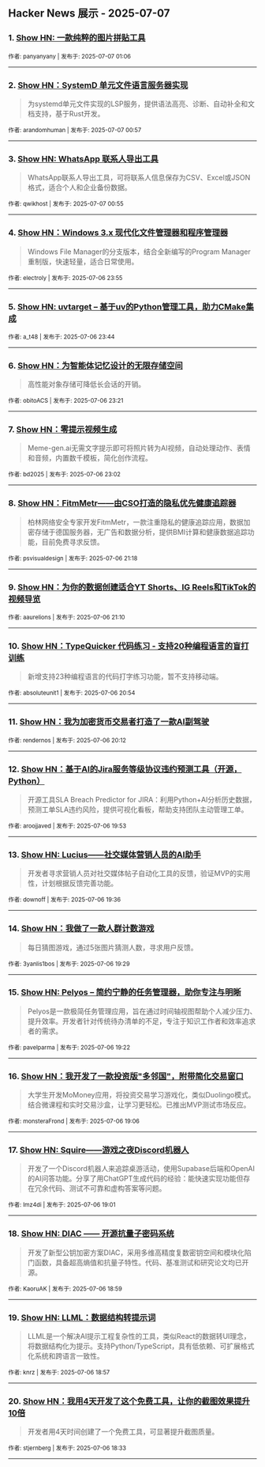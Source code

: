 ## Hacker News 展示 - 2025-07-07


### 1. [Show HN: 一款纯粹的图片拼贴工具](https://news.ycombinator.com/item?id=44485697)

<sub>作者: panyanyany | 发布于: 2025-07-07 01:06</sub>

---

### 2. [Show HN：SystemD 单元文件语言服务器实现](https://news.ycombinator.com/item?id=44485649)
> 为systemd单元文件实现的LSP服务，提供语法高亮、诊断、自动补全和文档支持，基于Rust开发。

<sub>作者: arandomhuman | 发布于: 2025-07-07 00:57</sub>

---

### 3. [Show HN: WhatsApp 联系人导出工具](https://news.ycombinator.com/item?id=44485632)
> WhatsApp联系人导出工具，可将联系人信息保存为CSV、Excel或JSON格式，适合个人和企业备份数据。

<sub>作者: qwikhost | 发布于: 2025-07-07 00:55</sub>

---

### 4. [Show HN：Windows 3.x 现代化文件管理器和程序管理器](https://news.ycombinator.com/item?id=44485286)
> Windows File Manager的分支版本，结合全新编写的Program Manager重制版，快速轻量，适合日常使用。

<sub>作者: electroly | 发布于: 2025-07-06 23:55</sub>

---

### 5. [Show HN: uvtarget – 基于uv的Python管理工具，助力CMake集成](https://news.ycombinator.com/item?id=44485211)

<sub>作者: a_t48 | 发布于: 2025-07-06 23:44</sub>

---

### 6. [Show HN：为智能体记忆设计的无限存储空间](https://news.ycombinator.com/item?id=44485058)
> 高性能对象存储可降低长会话的开销。

<sub>作者: obitoACS | 发布于: 2025-07-06 23:21</sub>

---

### 7. [Show HN：零提示视频生成](https://news.ycombinator.com/item?id=44484931)
> Meme-gen.ai无需文字提示即可将照片转为AI视频，自动处理动作、表情和音频，内置数千模板，简化创作流程。

<sub>作者: bd2025 | 发布于: 2025-07-06 23:02</sub>

---

### 8. [Show HN：FitmMetr——由CSO打造的隐私优先健康追踪器](https://news.ycombinator.com/item?id=44484135)
> 柏林网络安全专家开发FitmMetr，一款注重隐私的健康追踪应用，数据加密存储于德国服务器，无广告和数据分析，提供BMI计算和健康数据追踪功能，目前免费寻求反馈。

<sub>作者: psvisualdesign | 发布于: 2025-07-06 21:18</sub>

---

### 9. [Show HN：为你的数据创建适合YT Shorts、IG Reels和TikTok的视频导览](https://news.ycombinator.com/item?id=44484078)

<sub>作者: aaurelions | 发布于: 2025-07-06 21:10</sub>

---

### 10. [Show HN：TypeQuicker 代码练习 - 支持20种编程语言的盲打训练](https://news.ycombinator.com/item?id=44483968)
> 新增支持23种编程语言的代码打字练习功能，暂不支持移动端。

<sub>作者: absoluteunit1 | 发布于: 2025-07-06 20:54</sub>

---

### 11. [Show HN：我为加密货币交易者打造了一款AI副驾驶](https://news.ycombinator.com/item?id=44483657)

<sub>作者: rendernos | 发布于: 2025-07-06 20:12</sub>

---

### 12. [Show HN：基于AI的Jira服务等级协议违约预测工具（开源，Python）](https://news.ycombinator.com/item?id=44483511)
> 开源工具SLA Breach Predictor for JIRA：利用Python+AI分析历史数据，预测工单SLA违约风险，提供可视化看板，帮助支持团队主动管理工单。

<sub>作者: aroojjaved | 发布于: 2025-07-06 19:53</sub>

---

### 13. [Show HN: Lucius——社交媒体营销人员的AI助手](https://news.ycombinator.com/item?id=44483368)
> 开发者寻求营销人员对社交媒体帖子自动化工具的反馈，验证MVP的实用性，计划根据反馈完善功能。

<sub>作者: downoff | 发布于: 2025-07-06 19:36</sub>

---

### 14. [Show HN：我做了一款人群计数游戏](https://news.ycombinator.com/item?id=44483315)
> 每日猜图游戏，通过5张图片猜测人数，寻求用户反馈。

<sub>作者: 3yanlis1bos | 发布于: 2025-07-06 19:29</sub>

---

### 15. [Show HN: Pelyos – 简约宁静的任务管理器，助你专注与明晰](https://news.ycombinator.com/item?id=44483266)
> Pelyos是一款极简任务管理应用，旨在通过时间轴视图帮助个人减少压力、提升效率。开发者针对传统待办清单的不足，专注于知识工作者和效率追求者的需求。

<sub>作者: pavelparma | 发布于: 2025-07-06 19:22</sub>

---

### 16. [Show HN：我开发了一款投资版"多邻国"，附带简化交易窗口](https://news.ycombinator.com/item?id=44483155)
> 大学生开发MoMoney应用，将投资交易学习游戏化，类似Duolingo模式。结合微课程和实时交易沙盒，让学习更轻松。已推出MVP测试市场反应。

<sub>作者: monsteraFrond | 发布于: 2025-07-06 19:06</sub>

---

### 17. [Show HN: Squire——游戏之夜Discord机器人](https://news.ycombinator.com/item?id=44483121)
> 开发了一个Discord机器人来追踪桌游活动，使用Supabase后端和OpenAI的AI问答功能。分享了用ChatGPT生成代码的经验：能快速实现功能但存在冗余代码、测试不可靠和虚构答案等问题。

<sub>作者: Imz4di | 发布于: 2025-07-06 19:01</sub>

---

### 18. [Show HN: DIAC —— 开源抗量子密码系统](https://news.ycombinator.com/item?id=44483110)
> 开发了新型公钥加密方案DIAC，采用多维高精度复数密钥空间和模块化陷门函数，具备超高熵值和抗量子特性。代码、基准测试和研究论文均已开源。

<sub>作者: KaoruAK | 发布于: 2025-07-06 18:59</sub>

---

### 19. [Show HN: LLML：数据结构转提示词](https://news.ycombinator.com/item?id=44483100)
> LLML是一个解决AI提示工程复杂性的工具，类似React的数据转UI理念，将数据结构化为提示。支持Python/TypeScript，具有低依赖、可扩展格式化系统和跨语言一致性。

<sub>作者: knrz | 发布于: 2025-07-06 18:57</sub>

---

### 20. [Show HN：我用4天开发了这个免费工具，让你的截图效果提升10倍](https://news.ycombinator.com/item?id=44482970)
> 开发者用4天时间创建了一个免费工具，可显著提升截图质量。

<sub>作者: stjernberg | 发布于: 2025-07-06 18:33</sub>

---

